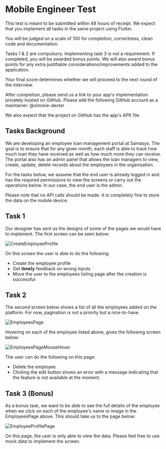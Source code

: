 # Mobile Engineer Test

This test is meant to be submitted within 48 hours of receipt. We expect that you implement all tasks in the same project using Flutter. 

You will be judged on a scale of 100 for completion, correctness, clean code and documentation.

Tasks 1 & 2 are compulsory. Implementing task 3 is not a requirement. If completed, you will be awarded bonus points. We will also award bonus points for any extra justifiable considerations/improvements added to the application.

Your final score determines whether we will proceed to the next round of the interview.

After completion, please send us a link to your app's implementation privately hosted on GitHub. Please add the following GitHub account as a maintainer: @simone-dexter 

We also expect that the project on GitHub has the app's APK file.


## Tasks Background

We are developing an employee loan management portal at Samasys. The goal is to ensure that for any given month, each staff is able to track how much loan they have received as well as how much more they can receive. The portal also has an admin panel that allows the loan managers to view, create, update, delete records about the employees in the organisation.

For the tasks below, we assume that the end user is already logged in and has the required permissions to view the screens or carry out the operations below. In our case, the end user is the admin.

Please note that no API calls should be made. It is completely fine to store the data on the mobile device.

## Task 1

Our designer has sent us the designs of some of the pages we would have to implement. The first screen can be seen below:

![CreateEmployeeProfile](./designs/CreateEmployeeProfile.png)

On this screen the user is able to do the following:

- Create the employee profile
- Get **timely** feedback on wrong inputs
- Move the user to the employees listing page after the creation is successful

## Task 2

The second screen below shows a list of all the employees added on the platform. For now, pagination is not a priority but a nice-to-have.

![EmployeesPage](./designs/EmployeesPage.png)

Hovering on each of the employee listed above, gives the following screen below:

![EmployeesPageMouseHover](./designs/EmployeesPageMouseHover.png)

The user can do the following on this page:

- Delete the employee
- Clicking the edit button shows an error with a message indicating that the feature is not available at the moment.

## Task 3 (Bonus)

As a bonus task, we want to be able to see the full details of the employee when we click on each of the employee's name or image in the EmployeesPage above. This should take us to the page below:

![EmployeeProfilePage](./designs/EmployeeProfilePage.png)

On this page, the user is only able to view the data. Please feel free to use mock data to implement the screen.
